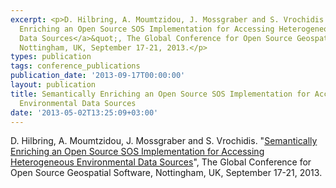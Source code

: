 ```yaml
---
excerpt: <p>D. Hilbring, A. Moumtzidou, J. Mossgraber and S. Vrochidis. &quot;<a href="http://onlinelibrary.wiley.com/doi/10.1111/tgis.12055/abstract">Semantically
  Enriching an Open Source SOS Implementation for Accessing Heterogeneous Environmental
  Data Sources</a>&quot;, The Global Conference for Open Source Geospatial Software,
  Nottingham, UK, September 17-21, 2013.</p>
types: publication
tags: conference_publications
publication_date: '2013-09-17T00:00:00'
layout: publication
title: Semantically Enriching an Open Source SOS Implementation for Accessing Heterogeneous
  Environmental Data Sources
date: '2013-05-02T13:25:09+03:00'
---
```

<p>D. Hilbring, A. Moumtzidou, J. Mossgraber and S. Vrochidis. &quot;<a href="http://onlinelibrary.wiley.com/doi/10.1111/tgis.12055/abstract">Semantically Enriching an Open Source SOS Implementation for Accessing Heterogeneous Environmental Data Sources</a>&quot;, The Global Conference for Open Source Geospatial Software, Nottingham, UK, September 17-21, 2013.</p>
